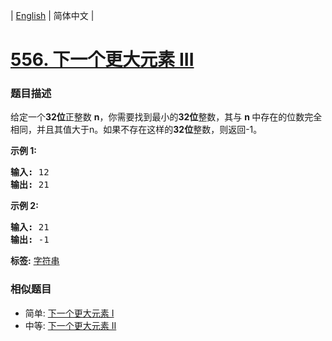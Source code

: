 | [English](README_EN.md) | 简体中文 |

# [556. 下一个更大元素 III](https://leetcode-cn.com/problems/next-greater-element-iii)
 ### 题目描述
<p>给定一个<strong>32位</strong>正整数&nbsp;<strong>n</strong>，你需要找到最小的<strong>32位</strong>整数，其与&nbsp;<strong>n&nbsp;</strong>中存在的位数完全相同，并且其值大于n。如果不存在这样的<strong>32位</strong>整数，则返回-1。</p>

<p><strong>示例 1:</strong></p>

<pre>
<strong>输入:</strong> 12
<strong>输出:</strong> 21
</pre>

<p><strong>示例 2:</strong></p>

<pre>
<strong>输入:</strong> 21
<strong>输出:</strong> -1
</pre>

**标签:**  [字符串](https://leetcode-cn.com/tag/string) 
 ### 相似题目
- 简单:	[下一个更大元素 I](https://leetcode-cn.com/problems/next-greater-element-i) 
- 中等:	[下一个更大元素 II](https://leetcode-cn.com/problems/next-greater-element-ii) 
